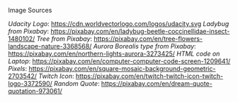Image Sources

*Udacity Logo*: https://cdn.worldvectorlogo.com/logos/udacity.svg
*Ladybug from Pixabay*: https://pixabay.com/en/ladybug-beetle-coccinellidae-insect-1480102/
*Tree from Pixabay*: https://pixabay.com/en/tree-flowers-landscape-nature-3368568/
*Aurora Borealis type from Pixabay*: https://pixabay.com/en/northern-lights-aurora-3273425/
*HTML code on Laptop*: https://pixabay.com/en/computer-computer-code-screen-1209641/
*Pixels*: https://pixabay.com/en/square-mosaic-background-geometric-2703542/
*Twitch Icon*: https://pixabay.com/en/twitch-twitch-icon-twitch-logo-3372590/
*Random Quote*: https://pixabay.com/en/dream-quote-quotation-973061/
